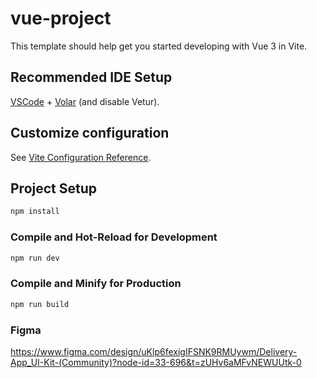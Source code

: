 # vue-project

This template should help get you started developing with Vue 3 in Vite.

## Recommended IDE Setup

[VSCode](https://code.visualstudio.com/) + [Volar](https://marketplace.visualstudio.com/items?itemName=Vue.volar) (and disable Vetur).

## Customize configuration

See [Vite Configuration Reference](https://vitejs.dev/config/).

## Project Setup

```sh
npm install
```

### Compile and Hot-Reload for Development

```sh
npm run dev
```

### Compile and Minify for Production

```sh
npm run build
```
### Figma
https://www.figma.com/design/uKlp6fexigIFSNK9RMUywm/Delivery-App_UI-Kit-(Community)?node-id=33-696&t=zUHv6aMFvNEWUUtk-0